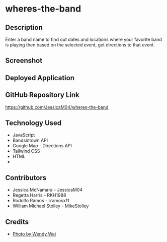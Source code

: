# wheres-the-band

## Description
Enter a band name to find out dates and locations where your favorite band is playing then based on the selected event, get directions to that event.

## Screenshot


## Deployed Application


## GitHub Repository Link
https://github.com/JessicaM04/wheres-the-band

## Technology Used
* JavaScript
* Bandsintown API
* Google Map - Directions API
* Tailwind CSS
* HTML
* 

## Contributors
* Jessica McNamara - JessicaM04
* Regetta Harris - RKH1988
* Rodolfo Ramos - rramosx11
* William Michael Stolley - MikeStolley

## Credits
* <a href="https://www.pexels.com/photo/people-having-a-concert-1190297/" title="People Having a Concert">Photo by Wendy Wei</a>

